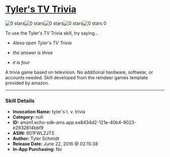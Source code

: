 # [Tyler's TV Trivia](http://alexa.amazon.com/#skills/amzn1.echo-sdk-ams.app.ea8434d2-121e-40b4-9023-e2932814bbf9)
![0 stars](../../images/ic_star_border_black_18dp_1x.png)![0 stars](../../images/ic_star_border_black_18dp_1x.png)![0 stars](../../images/ic_star_border_black_18dp_1x.png)![0 stars](../../images/ic_star_border_black_18dp_1x.png)![0 stars](../../images/ic_star_border_black_18dp_1x.png) 0

To use the Tyler's TV Trivia skill, try saying...

* *Alexa open Tyler's TV Trivia*

* *the answer is three*

* *it is four*

A trivia game based on television. 
No additional hardware, softwear, or accounts needed.
Skill developed from the reindeer games template provided by amazon.

***

### Skill Details

* **Invocation Name:** tyler's t. v. trivia
* **Category:** null
* **ID:** amzn1.echo-sdk-ams.app.ea8434d2-121e-40b4-9023-e2932814bbf9
* **ASIN:** B01FWLZJTS
* **Author:** Tyler Schmidt
* **Release Date:** June 22, 2016 @ 02:15:38
* **In-App Purchasing:** No
